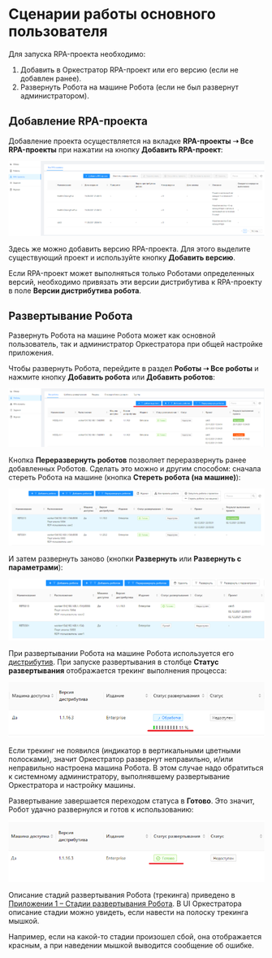 # Сценарии работы основного пользователя

Для запуска RPA-проекта необходимо:

1. Добавить в Оркестратор RPA-проект или его версию (если не добавлен ранее).
2. Развернуть Робота на машине Робота (если не был развернут администратором).

## Добавление RPA-проекта 

Добавление проекта осуществляется на вкладке **RPA-проекты ➝ Все RPA-проекты** при нажатии на кнопку **Добавить RPA-проект**:

![](../../.gitbook/assets/0)

Здесь же можно добавить версию RPA-проекта. Для этого выделите существующий проект и используйте кнопку **Добавить версию**. 

Если RPA-проект может выполняться только Роботами определенных версий, необходимо привязать эти версии дистрибутива к RPA-проекту в поле **Версии дистрибутива робота**.

## Развертывание Робота

Развернуть Робота на машине Робота может как основной пользователь, так и администратор Оркестратора при общей настройке приложения. 

Чтобы развернуть Робота, перейдите в раздел **Роботы ➝ Все роботы** и нажмите кнопку **Добавить робота** или **Добавить роботов**:

![](<../../.gitbook/assets/1 (4)>)

Кнопка **Переразвернуть роботов** позволяет переразвернуть ранее добавленных Роботов. Сделать это можно и другим способом: сначала стереть Робота на машине (кнопка **Стереть робота (на машине)**): 

![](<../../.gitbook/assets/2 (2)>)

И затем развернуть заново (кнопки **Развернуть** или **Развернуть с параметрами**):

![](<../../.gitbook/assets/3 (1)>)

При развертывании Робота на машине Робота используется его [дистрибутив](https://docs.primo-rpa.ru/primo-rpa/orchestrator/settings/upload-robot). При запуске развертывания в столбце **Статус развертывания** отображается трекинг выполнения процесса:

![](../../.gitbook/assets/4)

Если трекинг не появился (индикатор в вертикальными цветными полосками), значит Оркестратор развернут неправильно, и/или неправильно настроена машина Робота. В этом случае надо обратиться к системному администратору, выполнявшему развертывание Оркестратора и настройку машины.

Развертывание завершается переходом статуса в **Готово**. Это значит, Робот удачно развернулся и готов к использованию:

![](../../.gitbook/assets/5)

Описание стадий развертывания Робота (трекинга) приведено в [Приложении 1 – Стадии развертывания Робота](https://docs.primo-rpa.ru/primo-rpa/orchestrator/appendix/appendix1). В UI Оркестратора описание стадии можно увидеть, если навести на полоску трекинга мышкой.

Например, если на какой-то стадии произошел сбой, она отображается красным, а при наведении мышкой выводится сообщение об ошибке.
